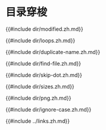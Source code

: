 # 目录穿梭

{{#include dir/modified.zh.md}}

{{#include dir/loops.zh.md}}

{{#include dir/duplicate-name.zh.md}}

{{#include dir/find-file.zh.md}}

{{#include dir/skip-dot.zh.md}}

{{#include dir/sizes.zh.md}}

{{#include dir/png.zh.md}}

{{#include dir/ignore-case.zh.md}}

{{#include ../links.zh.md}}
